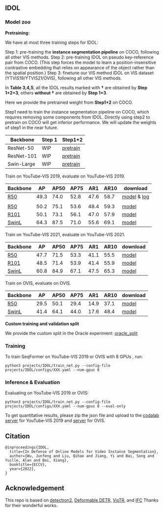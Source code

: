 ## IDOL 



### Model zoo

**Pretraining:**

We have at most three training steps for IDOL:

Step 1: pre-training the **instance segmentation pipeline** on COCO, following all other VIS methods.
Step 2: pre-training IDOL on pseudo key-reference pair from COCO. (This step forces the model to learn a position-insensitive contrastive embedding that relies on appearance of the object rather than the spatial position.)
Step 3: finetune our VIS method IDOL on VIS dataset (YTVIS19/YTVIS21/OVIS), following all other VIS methods.

In **Table 3,4,5**, all the IDOL results marked with **†** are obtained by **Step 1+2+3**, others **without †** are obtained by **Step 1+3**. 

Here we provide the pretrained weight from **Step1+2** on COCO.

Step1 need to train the instance segmentation pipeline on COCO, which requires removing some components from IDOL. Directly using step2 to pretrain on COCO will get inferior performance. We will update the weights of step1 in the near future.

| Backbone   | Step 1 | Step1+2                                                      |
| ---------- | ------ | ------------------------------------------------------------ |
| ResNet-50  | WIP    | [pretrain](https://drive.google.com/file/d/1ip-pxavMcyWOxfBcl_4cUIBKXRTA4wrO/view?usp=sharing) |
| ResNet-101 | WIP    | [pretrain](https://drive.google.com/file/d/1Gm162LthxorsS6pMX_XoVTn5iDAAMWbU/view?usp=sharing) |
| Swin-Large | WIP    | [pretrain](https://drive.google.com/file/d/1o-q4WIcMn_D5p1tSubJBWlPAnJLQ5Cbb/view?usp=sharing) |



Train on YouTube-VIS 2019, evaluate on YouTube-VIS 2019.

| Backbone                                                     | AP   | AP50 | AP75 | AR1  | AR10 | download                                                     |
| ------------------------------------------------------------ | ---- | ---- | ---- | ---- | ---- | ------------------------------------------------------------ |
| [R50](https://github.com/wjf5203/VNext/blob/main/projects/IDOL/configs/ytvis19_r50.yaml) | 49.3 | 74.0 | 52.8 | 47.6 | 58.7 | [model](https://drive.google.com/file/d/1FFbrfbK1oN4zTO5q_cw3zws2Z2Ppuzv7/view?usp=sharing) & [log](https://drive.google.com/file/d/16jqwbEzSkY-qcVZYYJeZ2vj8-Mffm30T/view?usp=share_link) |
|                                                              |      |      |      |      |      |                                                              |
| [R50](https://github.com/wjf5203/VNext/blob/main/projects/IDOL/configs/ytvis19_r50.yaml) | 50.2 | 75.1 | 53.6 | 48.4 | 59.3 | [model](https://drive.google.com/file/d/1BAZX99coA23RPrK8He3hDx59j11N7bUa/view?usp=sharing) |
| [R101](https://github.com/wjf5203/VNext/blob/main/projects/IDOL/configs/ytvis19_r101.yaml) | 50.1 | 73.1 | 56.1 | 47.0 | 57.9 | [model](https://drive.google.com/file/d/1T8S3_tZRcMJ1c5ioe3MGUNwKg9UP5ROW/view?usp=sharing) |
| [SwinL](https://github.com/wjf5203/VNext/blob/main/projects/IDOL/configs/ytvis19_swinL.yaml) | 64.3 | 87.5 | 71.0 | 55.6 | 69.1 | [model](https://drive.google.com/file/d/1Otlq8eqb_xg0eRF5dQHyxKvuEceOgwBk/view?usp=sharing) |



Train on YouTube-VIS 2021, evaluate on YouTube-VIS 2021.

| Backbone                                                     | AP   | AP50 | AP75 | AR1  | AR10 | download                                                     |
| ------------------------------------------------------------ | ---- | ---- | ---- | ---- | ---- | ------------------------------------------------------------ |
| [R50](https://github.com/wjf5203/VNext/blob/main/projects/IDOL/configs/ytvis21_r50.yaml) | 47.7 | 71.5 | 53.3 | 41.1 | 55.5 | [model](https://drive.google.com/file/d/1GqE7HEaJZCqUogsNi52vp_9NVEsiJwxL/view?usp=share_link) |
| [R101](https://github.com/wjf5203/VNext/blob/main/projects/IDOL/configs/ytvis21_r101.yaml) | 48.5 | 71.4 | 53.9 | 41.4 | 55.9 | [model](https://drive.google.com/file/d/1hYu32qR95QiZLKz40tsXrM_vsC9dcLLe/view?usp=share_link) |
| [SwinL](https://github.com/wjf5203/VNext/blob/main/projects/IDOL/configs/ytvis21_swinL.yaml) | 60.8 | 84.9 | 67.1 | 47.5 | 65.3 | [model](https://drive.google.com/file/d/17CSYz31VvaD-3RjLo3x5JjD-wL3zcDSq/view?usp=share_link) |



Train on OVIS, evaluate on OVIS.

| Backbone                                                     | AP   | AP50 | AP75 | AR1  | AR10 | download                                                     |
| ------------------------------------------------------------ | ---- | ---- | ---- | ---- | ---- | ------------------------------------------------------------ |
| [R50](https://github.com/wjf5203/VNext/blob/main/projects/IDOL/configs/ovis_r50.yaml) | 29.5 | 50.1 | 29.4 | 14.9 | 37.1 | [model](https://drive.google.com/file/d/1CalS2qLNm1MRlNdWkKhAKvS4CyM7vHTv/view?usp=share_link) |
| [SwinL](https://github.com/wjf5203/VNext/blob/main/projects/IDOL/configs/ovis_swin.yaml) | 41.4 | 64.1 | 44.0 | 17.6 | 48.4 | [model]( https://drive.google.com/file/d/1XXr5bx3CEwyurQvO4B8XMn2t6awYodGw/view?usp=share_link) |



 **Custom training  and validation split** 

We provide the custom split in the Oracle experiment: [oracle_split](https://drive.google.com/drive/folders/1veFOmJzKIr3tgGC8DI-hkBjUg1ivl5tc?usp=share_link)



### Training

To train SeqFormer on YouTube-VIS 2019 or OVIS with 8 GPUs , run:

```
python3 projects/IDOL/train_net.py --config-file projects/IDOL/configs/XXX.yaml --num-gpus 8 
```



### Inference & Evaluation



Evaluating on YouTube-VIS 2019 or OVIS:

```
python3 projects/IDOL/train_net.py --config-file projects/IDOL/configs/XXX.yaml --num-gpus 8 --eval-only
```



To get quantitative results, please zip the json file and upload to the [codalab server](https://competitions.codalab.org/competitions/20128#participate-submit_results) for YouTube-VIS 2019 and [server](https://codalab.lisn.upsaclay.fr/competitions/4763) for OVIS.



## Citation

```
@inproceedings{IDOL,
  title={In Defense of Online Models for Video Instance Segmentation},
  author={Wu, Junfeng and Liu, Qihao and Jiang, Yi and Bai, Song and Yuille, Alan and Bai, Xiang},
  booktitle={ECCV},
  year={2022},
}
```

## Acknowledgement

This repo is based on [detectron2](https://github.com/facebookresearch/detectron2), [Deformable DETR](https://github.com/fundamentalvision/Deformable-DETR), [VisTR](https://github.com/Epiphqny/VisTR), and [IFC](https://github.com/sukjunhwang/IFC)  Thanks for their wonderful works.
